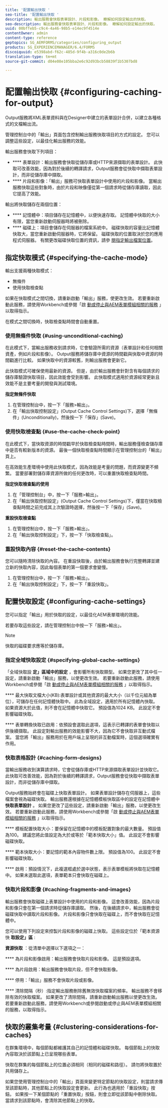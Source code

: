 ```yaml
---
title: '配置輸出快取 '
seo-title: '配置輸出快取 '
description: 輸出服務會快取表單設計、片段和影像。 瞭解如何設定輸出的快取。
seo-description: 輸出服務會快取表單設計、片段和影像。 瞭解如何設定輸出的快取。
uuid: 00bffeb5-c9c4-4a46-98b5-e14ec9f4514e
contentOwner: admin
content-type: reference
geptopics: SG_AEMFORMS/categories/configuring_output
products: SG_EXPERIENCEMANAGER/6.4/FORMS
discoiquuid: e5398abd-f62c-485d-9f4b-a316c0de2b6b
translation-type: tm+mt
source-git-commit: d04e08e105bba2e6c92d93bcb58839f1b5307bd8

---
```



# 配置輸出快取 {#configuring-caching-for-output}

Output服務將XML表單資料與在Designer中建立的表單設計合併，以建立各種格式的文檔輸出流。

管理控制台中的「輸出」頁面包含控制輸出服務快取項目的方式的設定。 您可以調整這些設定，以最佳化輸出服務的效能。

輸出服務會快取下列項目：

* **** 表單設計：輸出服務會快取從儲存庫或HTTP來源擷取的表單設計。 此快取可改善效能，因為對於後續的轉譯請求，Output服務會從快取中擷取表單設計，而非從儲存庫中擷取。
* **** 片段和影像：「輸出」服務可快取表單設計中使用的片段和影像。 當輸出服務快取這些對象時，由於片段和映像僅從第一個請求時從儲存庫讀取，因此它提高了效能。

輸出將快取儲存在兩個位置：

* **** 記憶體中：項目儲存在記憶體中，以便快速存取。 記憶體中快取的大小有限，當您重新啟動伺服器時將被刪除。
* **** 磁碟上：項目會儲存在伺服器的檔案系統中。 磁碟快取的容量比記憶體快取大，當您重新啟動伺服器時，它將保留。 磁碟快取的位置取決於您的應用程式伺服器。 有關更改磁碟快取位置的資訊，請參 [閱指定輸出檔案位置](/help/forms/using/admin-help/specify-file-locations-output.md#specify-file-locations-for-output)。

## 指定快取模式 {#specifying-the-cache-mode}

輸出支援兩種快取模式：

* 無條件
* 使用快取檢查點

如果在快取模式之間切換，請重新啟動「輸出」服務，使更改生效。 若要重新啟動此服務，請使用Workbench或參閱「啟 [動或停止與AEM表單模組相關的服務](/help/forms/using/admin-help/starting-stopping-services.md#start-or-stop-the-services-associated-with-aem-forms-modules) 」以取得指示。

在模式之間切換時，快取檢查點時間會自動重置。

### 使用無條件快取 {#using-unconditional-caching}

在此模式下，當輸出服務收到請求時，它會驗證所需的資源（表單設計和任何相關資產，例如片段和影像）。 Output服務將儲存庫中資源的時間戳與快取中資源的時間戳進行比較。 如果快取中的資源較舊，則輸出服務會更新它。

此快取模式可確保使用最新的資源。 但是，由於輸出服務會針對含有每個請求的儲存庫驗證快取項目，因此效能會受到影響。 此快取模式適用於資源經常更新且效能不是主要考量的開發與測試環境。

**指定無條件快取**

1. 在管理控制台中，按一下「服務>輸出」。
1. 在「輸出快取控制設定」(Output Cache Control Settings)下，選擇「無條件」(Unconditionally)，然後按一下「保存」(Save)。

### 使用快取檢查點 {#use-the-cache-check-point}

在此模式下，當快取資源的時間戳早於快取檢查點時間時，輸出服務僅檢查儲存庫中是否有較新版本的資源。 最後一個快取檢查點時間顯示在管理控制台的「輸出」頁上。

在高效能生產環境中使用此快取模式，因為效能是考量的問題，而資源變更不頻繁。 當要部署對儲存庫資源所做的任何更改時，可以重置快取檢查點時間。

**指定快取檢查點的使用**

1. 在「管理控制台」中，按一下「服務>輸出」。
1. 在「輸出快取控制設定」(Output Cache Control Settings)下，僅當在快取檢查點時間之前完成其上次驗證時選擇，然後按一下「保存」(Save)。

**重設快取檢查點**

1. 在管理控制台中，按一下「服務>輸出」。
1. 在「輸出快取控制設定」下，按一下「快取檢查點」。

### 重設快取內容 {#reset-the-cache-contents}

您可以隨時清除快取的內容。 在重設快取後，由於輸出服務會執行完整轉譯並建立新的快取內容，因此每個表單的第一個要求會變慢。

1. 在管理控制台中，按一下「服務>輸出」。
1. 在「輸出快取控制設定」下，按一下「重設快取」。

## 配置快取設定 {#configuring-cache-settings}

您可以指定「輸出」用於快取的設定，以最佳化AEM表單環境的效能。

若要存取這些設定，請在管理控制台中按一下「服務>輸出」。

>[!NOTE]
>
>快取的磁碟要求應等於儲存庫。

### 指定全域快取設定 {#specifying-global-cache-settings}

「全域快取設 **定」區域中的設定** ，會影響所有快取類型。 如果您更改了其中任一設定，請重新啟動「輸出」服務，以使更改生效。 若要重新啟動此服務，請使用Workbench或參閱「啟 [動或停止與AEM表單模組相關的服務](/help/forms/using/admin-help/starting-stopping-services.md#start-or-stop-the-services-associated-with-aem-forms-modules) 」以取得指示。

**** 最大快取文檔大小(KB):表單設計或其他資源的最大大小（以千位元組為單位），可儲存在任何記憶體快取中。 此為全域設定，適用於所有記憶體內快取。 如果資源大於此值，則不會在記憶體中快取它。 預設值為1024 KB。 此設定不會影響磁碟快取。

**** 表單轉換快取已啟用：依預設會選取此選項，這表示已轉譯的表單會快取以供後續擷取。 此設定對輸出服務的效能影響不大，因為它不會快取非互動式檔案。 當您將「輸出」服務用於在用戶端上呈現的非互動檔案時，這個選項確實有作用。

### 快取表格設計 {#caching-form-designs}

當輸出服務收到演算請求時，它會從儲存庫或HTTP來源擷取表單設計並快取它。 此快取可改善效能，因為對於後續的轉譯請求，Output服務會從快取中擷取表單設計，而非從儲存庫中擷取。

Output服務始終會在磁碟上快取表單設計。 如果表單設計儲存在伺服器上，這些檔案會視為磁碟快取。 輸出服務還根據在記憶體模板快取區中的設定在記憶體中 **快取表單設計** 。 如果您更改了這些設定，請重新啟動「輸出」服務，以使更改生效。 若要重新啟動此服務，請使用Workbench或參閱「啟 [動或停止與AEM表單模組相關的服務](/help/forms/using/admin-help/starting-stopping-services.md#start-or-stop-the-services-associated-with-aem-forms-modules) 」以取得指示。

**** 模板配置快取大小：要保留在記憶體中的模板配置對象的最大數量。 預設值為100。 建議您將此值設定為大於或等於「範本快取大小」值。 此設定不會影響磁碟快取。

**** 範本快取大小：要記憶的範本內容物件數上限。 預設值為100。 此設定不會影響磁碟快取。

**** 啟用：預設情況下，此複選框處於選中狀態，表示表單模板將快取在記憶體中。 如果未選取此選項，表單範本只會快取在磁碟上。

### 快取片段和影像 {#caching-fragments-and-images}

輸出服務會快取磁碟上表單設計中使用的片段和影像。 這會改善效能，因為片段和影像只會在第一個請求時從儲存庫讀取。 然後，在後續請求中，輸出服務會從磁碟快取中讀取片段和影像。 片段和影像只會快取在磁碟上，而不會快取在記憶體中。

您可以使用下列設定來控製片段和影像的磁碟上快取。 這些設定位於「範本資源快 **取設定」區** :

**資源快取** ：從清單中選擇以下選項之一：

**** 為片段和影像啟用：輸出服務會快取片段和影像。 這是預設選項。

**** 為片段啟用：輸出服務會快取片段，但不會快取影像。

**** 停用：「輸出」服務不會快取片段或影像。

**** 清除間隔（秒）:指定輸出服務刪除舊無效快取檔案的頻率。 輸出服務不會移除有效的快取檔案。 如果更改了清除間隔，請重新啟動輸出服務以使更改生效。 若要重新啟動此服務，請使用Workbench或參閱啟動或停止與AEM表單模組相關的服務，以取得指示。

## 快取的叢集考量 {#clustering-considerations-for-caches}

在群集環境中，每個節點都維護其自己的記憶體和磁碟快取。 每個節點上的快取內容取決於該節點上已呈現哪些表單。

快取在群集的每個節點上的位置必須相同（相同的磁碟和路徑）。 請勿將快取置於共用儲存上。

如果您使用管理控制台中的「輸出」頁面來變更特定節點的快取設定，則當請求傳至該節點時，其他節點上的快取設定會更新。 此行為也適用於「重設快取」按鈕。 如果按一下某個節點的「重置快取」按鈕，則會立即從該節點中刪除快取。 當請求到該節點時，會清除其他節點上的快取。
